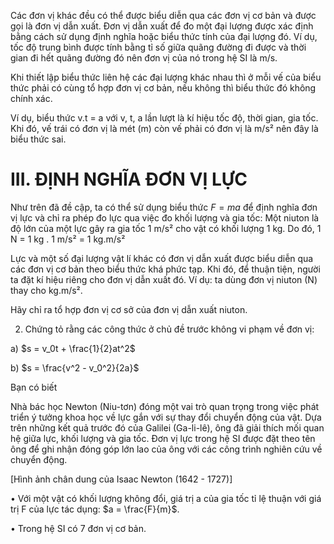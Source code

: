 Các đơn vị khác đều có thể được biểu diễn qua các đơn vị cơ bản và được gọi là đơn vị dẫn xuất. Đơn vị dẫn xuất để đo một đại lượng được xác định bằng cách sử dụng định nghĩa hoặc biểu thức tính của đại lượng đó. Ví dụ, tốc độ trung bình được tính bằng tỉ số giữa quãng đường đi được và thời gian đi hết quãng đường đó nên đơn vị của nó trong hệ SI là m/s.

Khi thiết lập biểu thức liên hệ các đại lượng khác nhau thì ở mỗi vế của biểu thức phải có cùng tổ hợp đơn vị cơ bản, nếu không thì biểu thức đó không chính xác.

Ví dụ, biểu thức v.t = a với v, t, a lần lượt là kí hiệu tốc độ, thời gian, gia tốc. Khi đó, vế trái có đơn vị là mét (m) còn vế phải có đơn vị là m/s² nên đây là biểu thức sai.

# III. ĐỊNH NGHĨA ĐƠN VỊ LỰC

Như trên đã đề cập, ta có thể sử dụng biểu thức $F = ma$ để định nghĩa đơn vị lực và chỉ ra phép đo lực qua việc đo khối lượng và gia tốc: Một niuton là độ lớn của một lực gây ra gia tốc 1 m/s² cho vật có khối lượng 1 kg. Do đó, 1 N = 1 kg . 1 m/s² = 1 kg.m/s²

Lực và một số đại lượng vật lí khác có đơn vị dẫn xuất được biểu diễn qua các đơn vị cơ bản theo biểu thức khá phức tạp. Khi đó, để thuận tiện, người ta đặt kí hiệu riêng cho đơn vị dẫn xuất đó. Ví dụ: ta dùng đơn vị niuton (N) thay cho kg.m/s².

Hãy chỉ ra tổ hợp đơn vị cơ sở của đơn vị dẫn xuất niuton.

2. Chứng tỏ rằng các công thức ở chủ đề trước không vi phạm về đơn vị:

a) $s = v_0t + \frac{1}{2}at^2$

b) $s = \frac{v^2 - v_0^2}{2a}$

Bạn có biết

Nhà bác học Newton (Niu-tơn) đóng một vai trò quan trọng trong việc phát triển ý tưởng khoa học về lực gắn với sự thay đổi chuyển động của vật. Dựa trên những kết quả trước đó của Galilei (Ga-li-lê), ông đã giải thích mối quan hệ giữa lực, khối lượng và gia tốc. Đơn vị lực trong hệ SI được đặt theo tên ông để ghi nhận đóng góp lớn lao của ông với các công trình nghiên cứu về chuyển động.

[Hình ảnh chân dung của Isaac Newton (1642 - 1727)]

• Với một vật có khối lượng không đổi, giá trị a của gia tốc tỉ lệ thuận với giá trị F của lực tác dụng: $a = \frac{F}{m}$.

• Trong hệ SI có 7 đơn vị cơ bản.